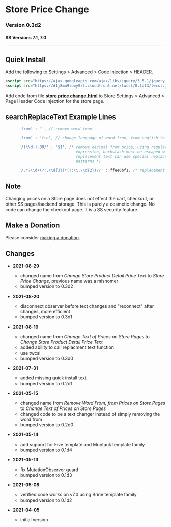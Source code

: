 # Store Price Change

### Version 0.3d2

#### SS Versions 7.1, 7.0

---

## Quick Install

Add the following to Settings > Advanced > Code Injection > HEADER.

```html
<script src="https://ajax.googleapis.com/ajax/libs/jquery/3.5.1/jquery.min.js"></script>
<script src="https://d1j8mu9lowy9zf.cloudfront.net/twcsl/0.1d13/twcsl.js"></script>
```

Add code from file
**[store price change.html](store%20price%20change.html#L1)**
to Store Settings > Advanced > Page Header Code Injection for the store page.

## searchReplaceText Example Lines

```javascript
      'from' : '', // remove word from
  ```

```javascript
      'from' : 'fra', // change language of word from, from english to swedish
  ```

```javascript
      '/(\\d+).00/' : '$1', /* remove decimal from price, using regular
                               expression, backslash must be escaped with \, the
                               replacement text can use special replacement
                               patterns */
  ```

```javascript
      '/.*?\\d+(?:,\\d{3})*(?:\\.\\d{2})?/' : ffee6bf1, /* replacement text function name */
  ```

## Note

Changing prices on a Store page does not effect the cart, checkout, or
other SS pages/backend storage. This is purely a cosmetic change. No code can
change the checkout page. It is a SS security feature.

## Make a Donation

Please consider
[making a donation](https://github.com/tomsWebConsulting/twcsl#make-a-donation).

## Changes

* **2021-08-29**

  * changed name from *Change Store Product Detail Price Text* to *Store Price
    Change*, previous name was a misnomer
  * bumped version to 0.3d2
  
* **2021-08-20**

  * disconnect observer before text changes and "reconnect" after changes,
    more efficient
  * bumped version to 0.3d1
  
* **2021-08-19**

  * changed name from *Change Text of Prices on Store Pages* to *Change Store
    Product Detail Price Text*
  * added ability to call replacment text function
  * use twcsl
  * bumped version to 0.3d0
  
* **2021-07-31**

  * added missing quick install text
  * bumped version to 0.2d1
  
* **2021-05-15**

  * changed name from *Remove Word From, from Prices on Store Pages* to *Change
    Text of Prices on Store Pages*
  * changed code to be a text changer instead of simply removing the word from
  * bumped version to 0.2d0
  
* **2021-05-14**

  * add support for Five template and Montauk template family
  * bumped version to 0.1d4
  
* **2021-05-13**

  * fix MutationObserver guard
  * bumped version to 0.1d3
  
* **2021-05-08**

  * verified code works on v7.0 using Brine template family
  * bumped version to 0.1d2
  
* **2021-04-05**

  * initial version
